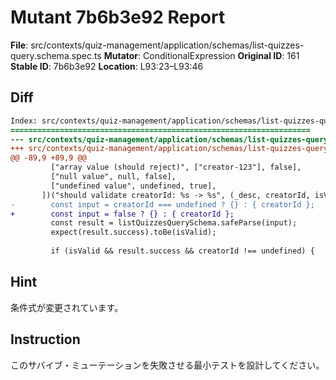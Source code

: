 # Mutant 7b6b3e92 Report

**File**: src/contexts/quiz-management/application/schemas/list-quizzes-query.schema.spec.ts
**Mutator**: ConditionalExpression
**Original ID**: 161
**Stable ID**: 7b6b3e92
**Location**: L93:23–L93:46

## Diff

```diff
Index: src/contexts/quiz-management/application/schemas/list-quizzes-query.schema.spec.ts
===================================================================
--- src/contexts/quiz-management/application/schemas/list-quizzes-query.schema.spec.ts	original
+++ src/contexts/quiz-management/application/schemas/list-quizzes-query.schema.spec.ts	mutated #161
@@ -89,9 +89,9 @@
         ["array value (should reject)", ["creator-123"], false],
         ["null value", null, false],
         ["undefined value", undefined, true],
       ])("should validate creatorId: %s -> %s", (_desc, creatorId, isValid) => {
-        const input = creatorId === undefined ? {} : { creatorId };
+        const input = false ? {} : { creatorId };
         const result = listQuizzesQuerySchema.safeParse(input);
         expect(result.success).toBe(isValid);
 
         if (isValid && result.success && creatorId !== undefined) {
```

## Hint

条件式が変更されています。

## Instruction

このサバイブ・ミューテーションを失敗させる最小テストを設計してください。
